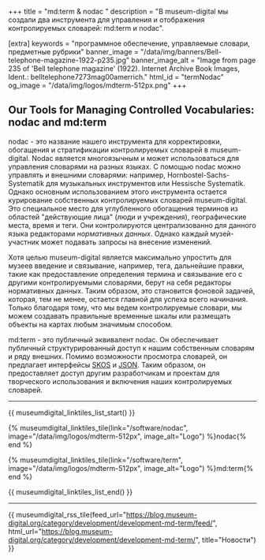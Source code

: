 +++
title = "md:term & nodac "
description = "В museum-digital мы создали два инструмента для управления и отображения контролируемых словарей: md:term и nodac".

[extra]
keywords = "программное обеспечение, управляемые словари, предметные рубрики"
banner_image = "/data/img/banners/Bell-telephone-magazine-1922-p235.jpg"
banner_image_alt = "Image from page 235 of 'Bell telephone magazine' (1922). Internet Archive Book Images, Ident.: belltelephone7273mag00amerrich."
html_id = "termNodac"
og_image = "/data/img/logos/mdterm-512px.png"
+++

## Our Tools for Managing Controlled Vocabularies: nodac and md:term

nodac - это название нашего инструмента для корректировки, обогащения и стратификации контролируемых словарей в museum-digital. Nodac является многоязычным и может использоваться для управления словарями на разных языках. С помощью nodac можно управлять и внешними словарями: например, Hornbostel-Sachs-Systematik для музыкальных инструментов или Hessische Systematik. Однако основным использованием этого инструмента остается курирование собственных контролируемых словарей museum-digital. Это специальное место для углубленного обогащения терминов из областей "действующие лица" (люди и учреждения), географические места, время и теги. Они контролируются централизованно для данного языка редакторами _нормативных данных_. Однако каждый музей-участник может подавать запросы на внесение изменений.

Хотя целью museum-digital является максимально упростить для музеев введение и связывание, например, тега, дальнейшие правки, такие как предоставление определения термина и связывание его с другими контролируемыми словарями, берут на себя редакторы нормативных данных. Таким образом, это становится фоновой задачей, которая, тем не менее, остается главной для успеха всего начинания. Только благодаря тому, что мы ведем контролируемые словари, мы можем создавать правильные временные шкалы или размещать объекты на картах любым значимым способом.

md:term - это публичный эквивалент nodac. Он обеспечивает публичный структурированный доступ к нашим собственным словарям и ряду внешних. Помимо возможности просмотра словарей, он предлагает интерфейсы [SKOS](https://ru.wikipedia.org/wiki/SKOS) и [JSON](https://ru.wikipedia.org/wiki/JSON). Таким образом, он предоставляет доступ другим разработчикам и проектам для творческого использования и включения наших контролируемых словарей.

----

{{ museumdigital_linktiles_list_start() }}

{% museumdigital_linktiles_tile(link="/software/nodac",
    image="/data/img/logos/mdterm-512px",
    image_alt="Logo") %}nodac{% end %}

{% museumdigital_linktiles_tile(link="/software/term",
    image="/data/img/logos/mdterm-512px",
    image_alt="Logo") %}md:term{% end %}

{{ museumdigital_linktiles_list_end() }}

----

{{ museumdigital_rss_tile(feed_url="https://blog.museum-digital.org/category/development/development-md-term/feed/",
    html_url="https://blog.museum-digital.org/category/development/development-md-term/",
    title="Новости") }}
